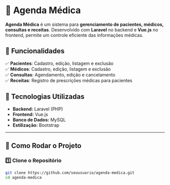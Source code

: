 # 🏥 Agenda Médica

**Agenda Médica** é um sistema para **gerenciamento de pacientes, médicos, consultas e receitas**. Desenvolvido com **Laravel** no backend e **Vue.js** no frontend, permite um controle eficiente das informações médicas.

## 📌 Funcionalidades

✅ **Pacientes**: Cadastro, edição, listagem e exclusão  
✅ **Médicos**: Cadastro, edição, listagem e exclusão  
✅ **Consultas**: Agendamento, edição e cancelamento  
✅ **Receitas**: Registro de prescrições médicas para pacientes  

## 🚀 Tecnologias Utilizadas

- **Backend:** Laravel (PHP)
- **Frontend:** Vue.js
- **Banco de Dados:** MySQL
- **Estilização:** Bootstrap

---

## 🔧 Como Rodar o Projeto

### 1️⃣ **Clone o Repositório**
```bash
git clone https://github.com/seuusuario/agenda-medica.git
cd agenda-medica
